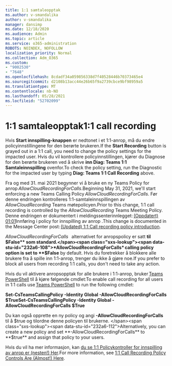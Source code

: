 ```yaml
---
title: 1:1 samtaleopptak
ms.author: v-smandalika
author: v-smandalika
manager: dansimp
ms.date: 12/18/2020
ms.audience: Admin
ms.topic: article
ms.service: o365-administration
ROBOTS: NOINDEX, NOFOLLOW
localization_priority: Normal
ms.collection: Adm_O365
ms.custom:
- "9002530"
- "7648"
ms.openlocfilehash: 8cdadf34a059856338d7f40528446b70373465e4
ms.sourcegitcommit: d2108b13acc44e26b65f9a2739cbce9bf98959a5
ms.translationtype: MT
ms.contentlocale: nb-NO
ms.lasthandoff: 05/28/2021
ms.locfileid: "52702099"
---
```

# <a name="11-call-recording"></a><span data-ttu-id="232a6-102">1:1 samtaleopptak</span><span class="sxs-lookup"><span data-stu-id="232a6-102">1:1 call recording</span></span>

<span data-ttu-id="232a6-103">Hvis **Start innspilling-knappen** er nedtonet i et 1:1-anrop, må du endre policyinnstillingene for den berørte brukeren.</span><span class="sxs-lookup"><span data-stu-id="232a6-103">If the **Start Recording** button is grayed out in a 1:1 call, you need to change the policy settings for the impacted user.</span></span> <span data-ttu-id="232a6-104">Hvis du vil kontrollere policyinnstillingen, kjører du Diagnose for den berørte brukeren ved å skrive **inn Diag: Teams 1:1 Samtaleinnspilling** ovenfor.</span><span class="sxs-lookup"><span data-stu-id="232a6-104">To check the policy setting, run the Diagnostic for the impacted user by typing **Diag: Teams 1:1 Call Recording** above.</span></span>     

<span data-ttu-id="232a6-105">Fra og med 31. mai 2021 begynner vi å bruke en ny Teams Policy for anrop *AllowCloudRecordingForCalls*.</span><span class="sxs-lookup"><span data-stu-id="232a6-105">Beginning May 31, 2021, we'll start enforcing a new Teams Calling Policy *AllowCloudRecordingForCalls*.</span></span> <span data-ttu-id="232a6-106">Før denne endringen kontrolleres 1:1-samtaleinnspillingen av *AllowCloudRecording* Teams møtepolicyen.</span><span class="sxs-lookup"><span data-stu-id="232a6-106">Prior to this change, 1:1 call recording is controlled by the *AllowCloudRecording* Teams Meeting Policy.</span></span> <span data-ttu-id="232a6-107">Denne endringen er dokumentert i meldingssenterinnlegget: [(Oppdatert) 01:01](https://portal.microsoft.com/Adminportal/Home?ref=MessageCenter/:/messages/MC238796)Innføring i policy for innspilling av anrop .</span><span class="sxs-lookup"><span data-stu-id="232a6-107">This change is documented in the Message Center post: [(Updated) 1:1 Call recording policy introduction](https://portal.microsoft.com/Adminportal/Home?ref=MessageCenter/:/messages/MC238796).</span></span>  

<span data-ttu-id="232a6-108">*AllowCloudRecordingForCalls*   alternativet for anropspolicy er satt **til $False** som standard.</span><span class="sxs-lookup"><span data-stu-id="232a6-108">*AllowCloudRecordingForCalls* calling policy option is set to **$False** by default.</span></span> <span data-ttu-id="232a6-109">Hvis du foretrekker å blokkere alle brukere fra å spille inn 1:1-anrop, trenger du ikke å gjøre noe.</span><span class="sxs-lookup"><span data-stu-id="232a6-109">If you prefer to block all users from recording 1:1 calls, you don't need to take any action.</span></span>  

<span data-ttu-id="232a6-110">Hvis du vil aktivere anropsopptak for alle brukere i 1:1-anrop, bruker [Teams PowerShell](/microsoftteams/teams-powershell-install) til å kjøre følgende cmdlet:</span><span class="sxs-lookup"><span data-stu-id="232a6-110">To enable call recording for all users in 1:1 calls use [Teams PowerShell](/microsoftteams/teams-powershell-install) to run the following cmdlet:</span></span> 

<span data-ttu-id="232a6-111">**Set-CsTeamsCallingPolicy -Identity Global -AllowCloudRecordingForCalls $True**</span><span class="sxs-lookup"><span data-stu-id="232a6-111">**Set-CsTeamsCallingPolicy -Identity Global -AllowCloudRecordingForCalls $True**</span></span> 

<span data-ttu-id="232a6-112">Du kan også opprette en ny policy og angi **-AllowCloudRecordingForCalls** til å $true og tilordne denne policyen til brukerne. </span><span class="sxs-lookup"><span data-stu-id="232a6-112">Alternatively, you can create a new policy and set **-AllowCloudRecordingForCalls** to **$true** and assign that policy to your users.</span></span> 

<span data-ttu-id="232a6-113">Hvis du vil ha mer informasjon, kan [du se 1:1 Policykontroller for innspilling av anrop er (nesten!) Her](https://techcommunity.microsoft.com/t5/microsoft-teams-support/1-1-call-recording-policy-controls-are-almost-here/ba-p/2217668).</span><span class="sxs-lookup"><span data-stu-id="232a6-113">For more information, see [1:1 Call Recording Policy Controls Are (Almost!) Here](https://techcommunity.microsoft.com/t5/microsoft-teams-support/1-1-call-recording-policy-controls-are-almost-here/ba-p/2217668).</span></span>
